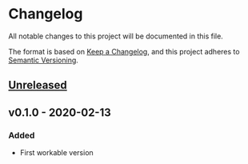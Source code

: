 # Changelog
All notable changes to this project will be documented in this file.

The format is based on [Keep a Changelog](https://keepachangelog.com/en/1.0.0/),
and this project adheres to [Semantic Versioning](https://semver.org/spec/v2.0.0.html).

## [Unreleased]

## v0.1.0 - 2020-02-13

### Added

- First workable version

[Unreleased]: https://github.com/olivierlacan/keep-a-changelog/compare/v0.1.0...HEAD
